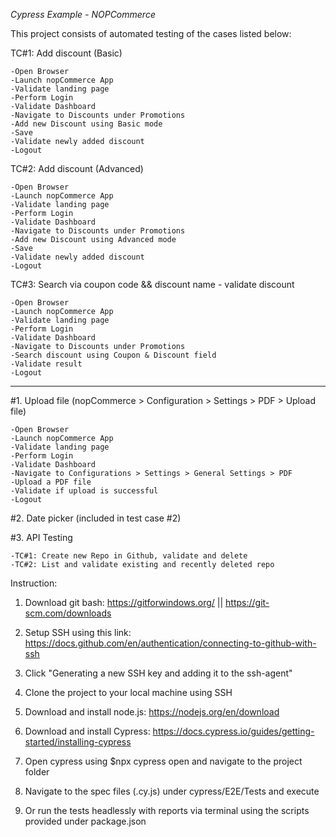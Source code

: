*Cypress Example - NOPCommerce*

This project consists of automated testing of the cases listed below:  

TC#1: Add discount (Basic)

	-Open Browser
	-Launch nopCommerce App
	-Validate landing page
	-Perform Login
	-Validate Dashboard
	-Navigate to Discounts under Promotions
	-Add new Discount using Basic mode
	-Save
	-Validate newly added discount
	-Logout
  
TC#2: Add discount (Advanced)

	-Open Browser
	-Launch nopCommerce App
	-Validate landing page
	-Perform Login
	-Validate Dashboard
	-Navigate to Discounts under Promotions
	-Add new Discount using Advanced mode
	-Save
	-Validate newly added discount
	-Logout
  
TC#3: Search via coupon code && discount name - validate discount

	-Open Browser
	-Launch nopCommerce App
	-Validate landing page
	-Perform Login
	-Validate Dashboard
	-Navigate to Discounts under Promotions
	-Search discount using Coupon & Discount field
	-Validate result
	-Logout
  
-------------------------
#1. Upload file (nopCommerce > Configuration > Settings > PDF > Upload file)

	-Open Browser
	-Launch nopCommerce App
	-Validate landing page
	-Perform Login
	-Validate Dashboard
	-Navigate to Configurations > Settings > General Settings > PDF
	-Upload a PDF file
	-Validate if upload is successful
	-Logout
  
#2. Date picker (included in test case #2)

#3. API Testing

    -TC#1: Create new Repo in Github, validate and delete
    -TC#2: List and validate existing and recently deleted repo


Instruction:

1. Download git bash: https://gitforwindows.org/ || https://git-scm.com/downloads

2. Setup SSH using this link: https://docs.github.com/en/authentication/connecting-to-github-with-ssh

3. Click "Generating a new SSH key and adding it to the ssh-agent"

4. Clone the project to your local machine using SSH

5. Download and install node.js: https://nodejs.org/en/download

6. Download and install Cypress: https://docs.cypress.io/guides/getting-started/installing-cypress

7. Open cypress using $npx cypress open and navigate to the project folder

8. Navigate to the spec files (.cy.js) under cypress/E2E/Tests and execute

9. Or run the tests headlessly with reports via terminal using the scripts provided under package.json
